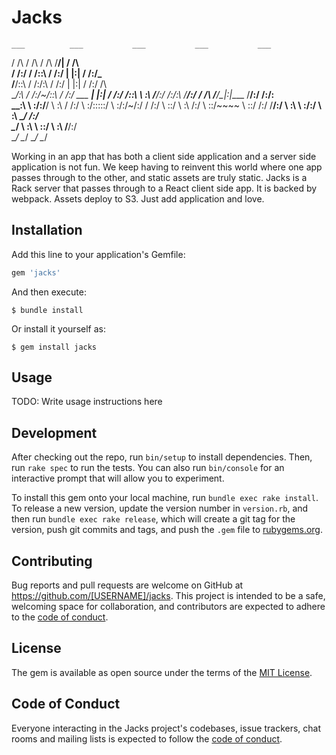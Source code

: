 # Jacks
    ___          ___           ___           ___           ___     
   /  /\        /  /\         /  /\         /__/|         /  /\    
  /  /:/       /  /::\       /  /:/        |  |:|        /  /:/_   
 /__/::\      /  /:/\:\     /  /:/         |  |:|       /  /:/ /\  
 \__\/\:\    /  /:/~/::\   /  /:/  ___   __|  |:|      /  /:/ /::\ 
    \  \:\  /__/:/ /:/\:\ /__/:/  /  /\ /__/\_|:|____ /__/:/ /:/\:\
     \__\:\ \  \:\/:/__\/ \  \:\ /  /:/ \  \:\/:::::/ \  \:\/:/~/:/
     /  /:/  \  \::/       \  \:\  /:/   \  \::/~~~~   \  \::/ /:/ 
    /__/:/    \  \:\        \  \:\/:/     \  \:\        \__\/ /:/  
    \__\/      \  \:\        \  \::/       \  \:\         /__/:/   
                \__\/         \__\/         \__\/         \__\/    

Working in an app that has both a client side application and a server side
application is not fun. We keep having to reinvent this world where one app
passes through to the other, and static assets are truly static. Jacks is a Rack
server that passes through to a React client side app. It is backed by webpack.
Assets deploy to S3. Just add application and love.

## Installation

Add this line to your application's Gemfile:

```ruby
gem 'jacks'
```

And then execute:

    $ bundle install

Or install it yourself as:

    $ gem install jacks


## Usage

TODO: Write usage instructions here

## Development

After checking out the repo, run `bin/setup` to install dependencies. Then, run `rake spec` to run the tests. You can also run `bin/console` for an interactive prompt that will allow you to experiment.

To install this gem onto your local machine, run `bundle exec rake install`. To release a new version, update the version number in `version.rb`, and then run `bundle exec rake release`, which will create a git tag for the version, push git commits and tags, and push the `.gem` file to [rubygems.org](https://rubygems.org).

## Contributing

Bug reports and pull requests are welcome on GitHub at https://github.com/[USERNAME]/jacks. This project is intended to be a safe, welcoming space for collaboration, and contributors are expected to adhere to the [code of conduct](https://github.com/[USERNAME]/jacks/blob/master/CODE_OF_CONDUCT.md).

## License

The gem is available as open source under the terms of the [MIT License](https://opensource.org/licenses/MIT).

## Code of Conduct

Everyone interacting in the Jacks project's codebases, issue trackers, chat rooms and mailing lists is expected to follow the [code of conduct](https://github.com/[USERNAME]/jacks/blob/master/CODE_OF_CONDUCT.md).
